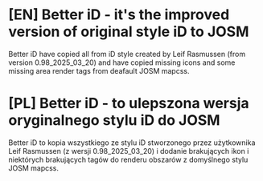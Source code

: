 # [EN] Better iD - it's the improved version of original style iD to JOSM
Better iD have copied all from iD style created by Leif Rasmussen (from version 0.98_2025_03_20) and have copied missing icons and some missing area render tags from deafault JOSM mapcss.

# [PL] Better iD - to ulepszona wersja oryginalnego stylu iD do JOSM
Better iD to kopia wszystkiego ze stylu iD stworzonego przez użytkownika Leif Rasmussen (z wersji 0.98_2025_03_20) i dodanie brakujących ikon i niektórych brakujących tagów do renderu obszarów z domyślnego stylu JOSM mapcss.
